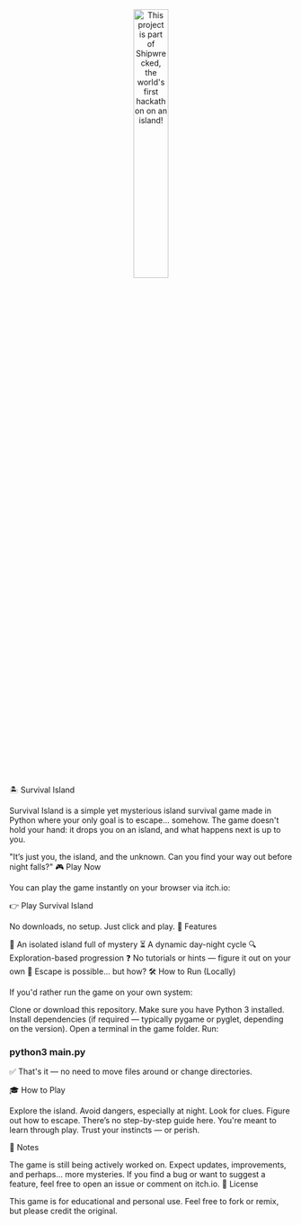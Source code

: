 <div align="center">
  <a href="https://shipwrecked.hackclub.com/?t=ghrm" target="_blank">
    <img src="https://hc-cdn.hel1.your-objectstorage.com/s/v3/739361f1d440b17fc9e2f74e49fc185d86cbec14_badge.png" 
         alt="This project is part of Shipwrecked, the world's first hackathon on an island!" 
         style="width: 35%;">
  </a>
</div>

🏝️ Survival Island

Survival Island is a simple yet mysterious island survival game made in Python where your only goal is to escape... somehow. The game doesn't hold your hand: it drops you on an island, and what happens next is up to you.

"It’s just you, the island, and the unknown. Can you find your way out before night falls?"
🎮 Play Now

You can play the game instantly on your browser via itch.io:

👉 Play Survival Island

No downloads, no setup. Just click and play.
🧪 Features

🌴 An isolated island full of mystery
⏳ A dynamic day-night cycle
🔍 Exploration-based progression
❓ No tutorials or hints — figure it out on your own
🧭 Escape is possible... but how?
🛠️ How to Run (Locally)

If you'd rather run the game on your own system:

Clone or download this repository.
Make sure you have Python 3 installed.
Install dependencies (if required — typically pygame or pyglet, depending on the version).
Open a terminal in the game folder.
Run:
<h3>
python3 main.py
</h3>

✅ That's it — no need to move files around or change directories.

🎓 How to Play

Explore the island.
Avoid dangers, especially at night.
Look for clues.
Figure out how to escape.
There’s no step-by-step guide here. You're meant to learn through play. Trust your instincts — or perish.

🧩 Notes

The game is still being actively worked on. Expect updates, improvements, and perhaps... more mysteries.
If you find a bug or want to suggest a feature, feel free to open an issue or comment on itch.io.
📜 License

This game is for educational and personal use. Feel free to fork or remix, but please credit the original.
